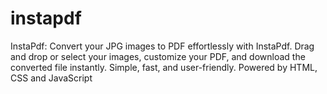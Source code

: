 # instapdf
InstaPdf: Convert your JPG images to PDF effortlessly with InstaPdf. Drag and drop or select your images, customize your PDF, and download the converted file instantly. Simple, fast, and user-friendly. Powered by HTML, CSS and JavaScript
